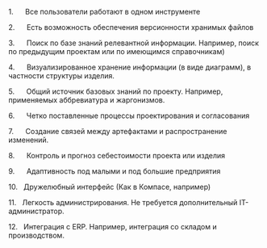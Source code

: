 

1.      Все пользователи работают в одном инструменте

2.      Есть возможность обеспечения версионности хранимых файлов

3.      Поиск по базе знаний релевантной информации. Например, поиск по предыдущим проектам или по имеющимся справочникам)

4.      Визуализированное хранение информации (в виде диаграмм), в частности структуры изделия.

5.      Общий источник базовых знаний по проекту. Например, применяемых аббревиатура и жаргонизмов.

6.      Четко поставленные процессы проектирования и согласования

7.      Создание связей между артефактами и распространение изменений.

8.      Контроль и прогноз себестоимости проекта или изделия

9.      Адаптивность под малыми и под большие предприятия

10.   Дружелюбный интерфейс (Как в Компасе, например)

11.   Легкость администрирования. Не требуется дополнительный IT-администратор.

12.   Интеграция с ERP. Например, интеграция со складом и производством.